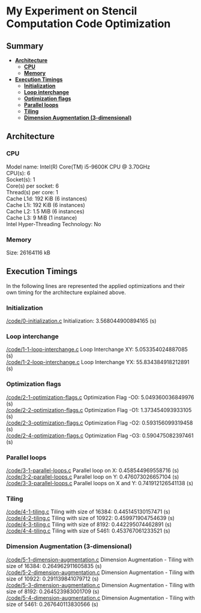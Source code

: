 # My Experiment on Stencil Computation Code Optimization

## Summary

- **[Architecture](#architecture)**
  - **[CPU](#cpu)**
  - **[Memory](#memory)**
- **[Execution Timings](#execution-timings)**
  - **[Initialization](#initialization)**
  - **[Loop interchange](#loop-interchange)**
  - **[Optimization flags](#optimization-flags)**
  - **[Parallel loops](#parallel-loops)**
  - **[Tiling](#tiling)**
  - **[Dimension Augmentation (3-dimensional)](#dimension-augmentation-3-dimensional)**

## Architecture

### CPU

Model name: Intel(R) Core(TM) i5-9600K CPU @ 3.70GHz \
CPU(s): 6 \
Socket(s): 1 \
Core(s) per socket: 6 \
Thread(s) per core: 1 \
Cache L1d: 192 KiB (6 instances) \
Cache L1i: 192 KiB (6 instances) \
Cache L2: 1.5 MiB (6 instances) \
Cache L3: 9 MiB (1 instance) \
Intel Hyper-Threading Technology: No

### Memory

Size: 26164116 kB

## Execution Timings

In the following lines are represented the applied optimizations and their own timing for the architecture explained above.

### Initialization

[/code/0-initialization.c](/code/0-initialization.c) Initialization: 3.568044900894165 (s)

### Loop interchange

[/code/1-1-loop-interchange.c](/code/1-1-loop-interchange.c) Loop Interchange XY: 5.053354024887085 (s)\
[/code/1-2-loop-interchange.c](/code/1-2-loop-interchange.c) Loop Interchange YX: 55.834384918212891 (s)

### Optimization flags

[/code/2-1-optimization-flags.c](/code/2-1-optimization-flags.c) Optimization Flag -O0: 5.049360036849976 (s)\
[/code/2-2-optimization-flags.c](/code/2-2-optimization-flags.c) Optimization Flag -O1: 1.373454093933105 (s)\
[/code/2-3-optimization-flags.c](/code/2-3-optimization-flags.c) Optimization Flag -O2: 0.593156099319458 (s)\
[/code/2-4-optimization-flags.c](/code/2-4-optimization-flags.c) Optimization Flag -O3: 0.590475082397461 (s)

### Parallel loops

[/code/3-1-parallel-loops.c](/code/3-1-parallel-loops.c) Parallel loop on X: 0.458544969558716 (s)\
[/code/3-2-parallel-loops.c](/code/3-2-parallel-loops.c) Parallel loop on Y: 0.476073026657104 (s)\
[/code/3-3-parallel-loops.c](/code/3-3-parallel-loops.c) Parallel loops on X and Y: 0.741912126541138 (s)

### Tiling

[/code/4-1-tiling.c](/code/4-1-tiling.c) Tiling with size of 16384: 0.445145130157471 (s)\
[/code/4-2-tiling.c](/code/4-2-tiling.c) Tiling with size of 10922: 0.459971904754639 (s)\
[/code/4-3-tiling.c](/code/4-3-tiling.c) Tiling with size of 8192: 0.442295074462891 (s)\
[/code/4-4-tiling.c](/code/4-4-tiling.c) Tiling with size of 5461: 0.453767061233521 (s)

### Dimension Augmentation (3-dimensional)

[/code/5-1-dimension-augmentation.c](/code/5-1-dimension-augmentation.c) Dimension Augmentation - Tiling with size of 16384: 0.264962911605835 (s)\
[/code/5-2-dimension-augmentation.c](/code/5-2-dimension-augmentation.c) Dimension Augmentation - Tiling with size of 10922: 0.291139841079712 (s)\
[/code/5-3-dimension-augmentation.c](/code/5-3-dimension-augmentation.c) Dimension Augmentation - Tiling with size of 8192: 0.264523983001709 (s)\
[/code/5-4-dimension-augmentation.c](/code/5-4-dimension-augmentation.c) Dimension Augmentation - Tiling with size of 5461: 0.267640113830566 (s)
